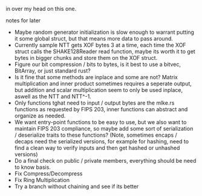 in over my head on this one.

notes for later
- Maybe random generator initialization is slow enough to warrant putting it some global struct, but that means more data to pass around.
- Currently sample NTT gets XOF bytes 3 at a time, each time the XOF struct calls the SHAKE128Reader read function, maybe its worth it to get bytes in bigger chunks and store them on the XOF struct.
- Figure our bit compression / bits to bytes, is it best to use a bitvec, BitArray, or just standard rust?
- Is it fine that some methods are inplace and some are not? Matrix multiplication and inner product sometimes requires a seperate output, but addition and scalar multiplication seem to only be used inplace, aswell as the NTT and NTT^-1.
- Only functions tghat need to input / output bytes are the mlke.rs functions as requested by FIPS 203, inner functions can abstract and organize as needed.
- We want entry-point functions to be easy to use, but we also want to maintain FIPS 203 compliance, so maybe add some sort of serialization / deserialize traits to these functions? (Note, sometimes encaps / decaps need the serialized versions, for example for hashing, need to find a clean way to verify inputs and then get hashed or unhashed versions)
- Do a final check on public / private members, everything should be need to know basis.
- Fix Compress/Decompress
- Fix Ring Multiplication
- Try a branch without chaining and see if its better